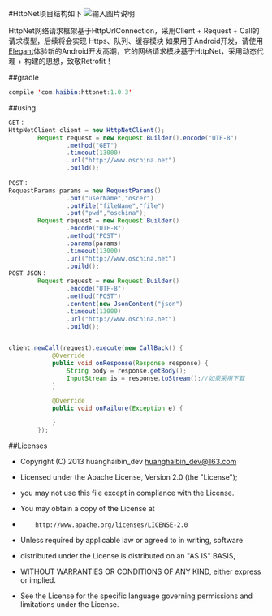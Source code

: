 #HttpNet项目结构如下
![输入图片说明](http://git.oschina.net/uploads/images/2016/0919/132807_3e935005_494015.png "在这里输入图片标题")

HttpNet网络请求框架基于HttpUrlConnection，采用Client + Request + Call的请求模型，后续将会实现
Https、队列、缓存模块
如果用于Android开发，请使用[Elegant](http://git.oschina.net/huanghaibin_dev/Elegant)体验新的Android开发高潮，它的网络请求模块基于HttpNet，采用动态代理 + 构建的思想，致敬Retrofit！

##gradle

```java
compile 'com.haibin:httpnet:1.0.3'
```

##using
```java
GET：
HttpNetClient client = new HttpNetClient();
        Request request = new Request.Builder().encode("UTF-8")
                .method("GET")
                .timeout(13000)
                .url("http://www.oschina.net")
                .build();
        
POST：
RequestParams params = new RequestParams()
                .put("userName","oscer")
                .putFile("fileName","file")
                .put("pwd","oschina");
        Request request = new Request.Builder()
                .encode("UTF-8")
                .method("POST")
                .params(params)
                .timeout(13000)
                .url("http://www.oschina.net")
                .build();
POST JSON：
        Request request = new Request.Builder()
                .encode("UTF-8")
                .method("POST")
                .content(new JsonContent("json")
                .timeout(13000)
                .url("http://www.oschina.net")
                .build();


client.newCall(request).execute(new CallBack() {
            @Override
            public void onResponse(Response response) {
                String body = response.getBody();
                InputStream is = response.toStream();//如果采用下载
            }

            @Override
            public void onFailure(Exception e) {

            }
        });
```


##Licenses
- Copyright (C) 2013 huanghaibin_dev <huanghaibin_dev@163.com>
 
- Licensed under the Apache License, Version 2.0 (the "License");
- you may not use this file except in compliance with the License.
- You may obtain a copy of the License at
 
-         http://www.apache.org/licenses/LICENSE-2.0
 
- Unless required by applicable law or agreed to in writing, software
- distributed under the License is distributed on an "AS IS" BASIS,
- WITHOUT WARRANTIES OR CONDITIONS OF ANY KIND, either express or implied.
- See the License for the specific language governing permissions and
  limitations under the License.
 